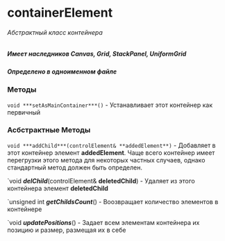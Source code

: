 # containerElement
###### Абстрактный класс контейнера
##### Имеет наследников Canvas, Grid, StackPanel, UniformGrid
##### Определено в одноименном файле


### Методы

`void ***setAsMainContainer***()` - Устанавливает этот контейнер как первичный


### Асбстрактные Методы

`void ***addChild***(controlElement& **addedElement**)` - Добавляет в этот контейнер элемент **addedElement**. Чаще всего контейнер имеет перегрузки этого метода для некоторых частных случаев, однако стандартный метод должен быть определен.

`void ***delChild***(controlElement& **deletedChild**) - Удаляет из этого контейнера элемент **deletedChild**

`unsigned int ***getChildsCount***() - Воозвращает количество элементов в контейнере

`void ***updatePositions***() - Задает всем элементам контейнера их позицию и размер, размещая их в себе

